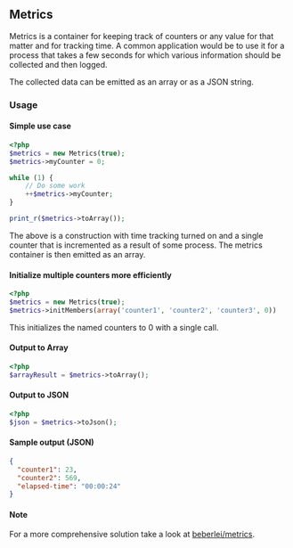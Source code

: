 ## Metrics

Metrics is a container for keeping track of counters or any value for that
matter and for tracking time. A common application would be to use it for a
process that takes a few seconds for which various information should be
collected and then logged.

The collected data can be emitted as an array or as a JSON string.

### Usage

#### Simple use case

```php
<?php
$metrics = new Metrics(true);
$metrics->myCounter = 0;

while (1) {
    // Do some work
    ++$metrics->myCounter;
}

print_r($metrics->toArray());
```

The above is a construction with time tracking turned on and a single counter
that is incremented as a result of some process. The metrics container is then
emitted as an array.

#### Initialize multiple counters more efficiently

```php
<?php
$metrics = new Metrics(true);
$metrics->initMembers(array('counter1', 'counter2', 'counter3', 0))
```
This initializes the named counters to 0 with a single call.

#### Output to Array

```php
<?php
$arrayResult = $metrics->toArray();
```

#### Output to JSON

```php
<?php
$json = $metrics->toJson();
```

#### Sample output (JSON)

```json
{
  "counter1": 23,
  "counter2": 569,
  "elapsed-time": "00:00:24"
}
```

#### Note

For a more comprehensive solution take a look at [beberlei/metrics](http://github.com/beberlei/metrics).
